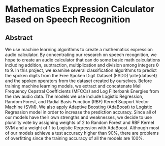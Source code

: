 # Mathematics Expression Calculator Based on Speech Recognition

## Abstract

   We use machine learning algorithms to create a mathematics expression audio calculator. By concentrating our research on speech recognition, we hope to create an audio calculator that can do some basic math calculations including addition, subtraction, multiplication and division among integers 0 to 9. In this project, we examine several classification algorithms to predict the spoken digits from the Free Spoken Digit Dataset (FSDD) \cite{dataset} and the spoken operators from the dataset created by ourselves. Before training machine learning models, we extract and concatenate Mel Frequency Cepstral Coefficients (MFCCs) and Log Filterbank Energies from the raw audio data. The models we use include Logistic Regression, Random Forest, and Radial Basis Function (RBF) Kernel Support Vector Machine (SVM). We also apply Adaptive Boosting (AdaBoost) to Logistic Regression model in order to increase the prediction accuracy. Since all of our models have their own strengths and weaknesses, we decide to use plurality vote by assigning weights of 2 to Random Forest and RBF Kernel SVM and a weight of 1 to Logistic Regression with AdaBoost. Although most of our models achieve a test accuracy higher than 90\%, there are problems of overfitting since the training accuracy of all the models are 100\%.
